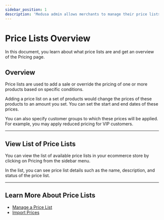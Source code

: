 ```yaml
---
sidebar_position: 1
description: 'Medusa admin allows merchants to manage their price lists. Merchants can override prices or create sales using price lists.'
---
```


# Price Lists Overview

In this document, you learn about what price lists are and get an overview of the Pricing page.

## Overview

Price lists are used to add a sale or override the pricing of one or more products based on specific conditions.

Adding a price list on a set of products would change the prices of these products to an amount you set. You can set the start and end dates of these prices.

You can also specify customer groups to which these prices will be applied. For example, you may apply reduced pricing for VIP customers.

---

## View List of Price Lists

You can view the list of available price lists in your ecommerce store by clicking on Pricing from the sidebar menu.

In the list, you can see price list details such as the name, description, and status of the price list.

---

## Learn More About Price Lists

- [Manage a Price List](./manage.mdx)
- [Import Prices](./import.mdx)
